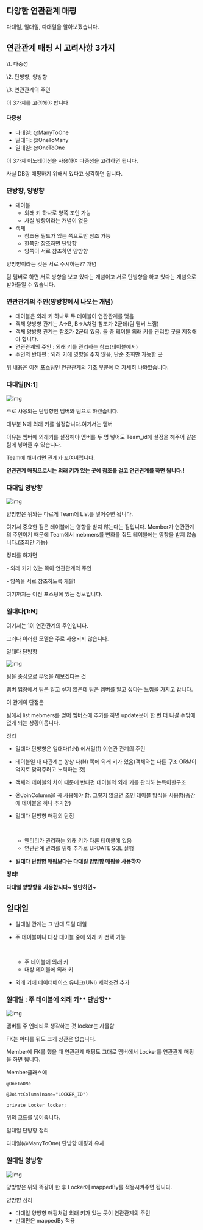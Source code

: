 ## 다양한 연관관계 매핑

다대일, 일대일, 다대일을 알아보겠습니다.

## 

## 연관관계 매핑 시 고려사항 3가지

\1. 다중성

\2. 단방향, 양방향

\3. 연관관계의 주인

이 3가지를 고려해야 합니다

#### **다중성**

- 다대일: @ManyToOne 
- 일대다: @OneToMany 
- 일대일: @OneToOne 

이 3가지 어노테이션을 사용하여 다중성을 고려하면 됩니다.

사실 DB랑 매핑하기 위해서 있다고 생각하면 됩니다.

### **단방향, 양방향**

- 테이블 
  - 외래 키 하나로 양쪽 조인 가능
  - 사실 방향이라는 개념이 없음
- 객체
  - 참조용 필드가 있는 쪽으로만 참조 가능
  - 한쪽만 참조하면 단방향
  - 양쪽이 서로 참조하면 양방향

양방향이라는 것은 서로 주시하는?? 개념 

팀 멤버로 하면 서로 방향을 보고 있다는 개념이고 서로 단방향을 하고 있다는 개념으로 받아들일 수 있습니다.

### **연관관계의 주인(양방향에서 나오는 개념)**

- 테이블은 외래 키 하나로 두 테이블이 연관관계를 맺음
- 객체 양방향 관계는 A->B, B->A처럼 참조가 2군데(팀 멤버 느낌)
- 객체 양방향 관계는 참조가 2군데 있음. 둘 중 테이블 외래 키를 관리할 곳을 지정해야 합니다.
- 연관관계의 주인 : 외래 키를 관리하는 참조(테이블에서)
- 주인의 반대편 : 외래 키에 영향을 주지 않음, 단순 조회만 가능한 곳

위 내용은 이전 포스팅인 연관관계의 기초 부분에 더 자세히 나와있습니다.

### **다대일[N:1]**

![img](https://blog.kakaocdn.net/dn/efIa8k/btrnypCHCVM/D6AmNqRYP2ukHNPCJzput1/img.png)

주로 사용되는 단방향인 멤버와 팀으로 하겠습니다.

대부분 N에 외래 키를 설정합니다.여기서는 멤버

이유는 멤버에 외래키를 설정해야 멤버를 두 명 넣어도 Team_id에 설정을 해주어 같은 팀에 넣어줄 수 있습니다.

Team에 해버리면 관계가 꼬여버립니다.

**연관관계 매핑으로서는 외래 키가 있는 곳에 참조를 걸고 연관관계를 하면 됩니다.!**

### **다대일 양방향**

![img](https://blog.kakaocdn.net/dn/bukNhk/btrnuWPBbbE/OJP0ETDLkLIdABmWMuKU4k/img.png)

양방향은 위와는 다르게 Team에 List를 넣어주면 됩니다.

여기서 중요한 점은 테이블에는 영향을 받지 않는다는 점입니다. Member가 연관관계의 주인이기 때문에 Team에서 mebmers를 변화를 줘도 테이블에는 영향을 받지 않습니다.(조회만 가능)

정리를 하자면

\- 외래 키가 있는 쪽이 연관관계의 주인

\- 양쪽을 서로 참조하도록 개발!

여기까지는 이전 포스팅에 있는 정보입니다.

### **일대다[1:N]**

여기서는 1이 연관관계의 주인입니다.

그러나 이러한 모델은 주로 사용되지 않습니다.

일대다 단방향 

![img](https://blog.kakaocdn.net/dn/c13YqJ/btrns2o0yVP/sEoLrJkDdXJumOmiUvZh60/img.png)

팀을 중심으로 무엇을 해보겠다는 것

멤버 입장에서 팀은 알고 싶지 않은데 팀은 멤버를 알고 싶다는 느낌을 가지고 갑니다.

이 관계의 단점은

팀에서 list mebmers를 얻어 멤버스에 추가를 하면 update문이 한 번 더 나갈 수밖에 없게 되는 상황이옵니다.

정리

- 일대다 단방향은 일대다(1:N) 에서일(1) 이연관 관계의 주인

- 테이블일 대 다관계는 항상 다(N) 쪽에 외래 키가 있음(객체와는 다른 구조 ORM이 억지로 맞혀주려고 노력하는 것)

- 객체와 테이블의 차이 때문에 반대편 테이블의 외래 키를 관리하 는특이한구조

- @JoinColumn을 꼭 사용해야 함. 그렇지 않으면 조인 테이블 방식을 사용함(중간에 테이블을 하나 추가함)

- 일대다 단방향 매핑의 단점

  ​

  - 엔티티가 관리하는 외래 키가 다른 테이블에 있음
  - 연관관계 관리를 위해 추가로 UPDATE SQL 실행

- **일대다 단방향 매핑보다는 다대일 양방향 매핑을 사용하자**

**정리!**

**다대일 양방향을 사용합시다~ 웬만하면~**

## **일대일**

- 일대일 관계는 그 반대 도일 대일

- 주 테이블이나 대상 테이블 중에 외래 키 선택 가능

  ​

  - 주 테이블에 외래 키
  - 대상 테이블에 외래 키

- 외래 키에 데이터베이스 유니크(UNI) 제약조건 추가

### 일대일 : 주 테이블에 외래 키** 단방향**

![img](https://blog.kakaocdn.net/dn/GhLMB/btrnxlm6NGq/c5OtUpdNykAmBhdRJcf0hK/img.png)

멤버를 주 엔티티로 생각하는 것 locker는 사물함

FK는 어디를 둬도 크게 상관은 없습니다.

Member에 FK를 했을 때 연관관계 매핑도 그대로 멤버에서 Locker를 연관관계 매핑을 하면 됩니다.

Member클래스에

```
@OneToONe

@JointColumn(name="LOCKER_ID")

private Locker locker;
```

위의 코드를 넣어줍니다.

일대일 단방향 정리

다대일(@ManyToOne) 단방향 매핑과 유사

### **일대일 양방향**

![img](https://blog.kakaocdn.net/dn/c9ZfYB/btrnyIh3lBr/1RcaWXlQNT8rK5IhB0Jk91/img.png)

양방향은 위와 똑같이 한 후 Locker에 mappedBy를 적용시켜주면 됩니다.

양방향 정리

- 다대일 양방향 매핑처럼 외래 키가 있는 곳이 연관관계의 주인
- 반대편은 mappedBy 적용